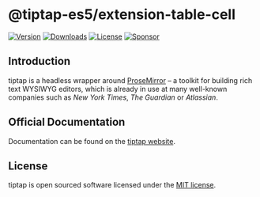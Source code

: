 # @tiptap-es5/extension-table-cell

[![Version](https://img.shields.io/npm/v/@tiptap-es5/extension-table-cell.svg?label=version)](https://www.npmjs.com/package/@tiptap-es5/extension-table-cell)
[![Downloads](https://img.shields.io/npm/dm/@tiptap-es5/extension-table-cell.svg)](https://npmcharts.com/compare/tiptap?minimal=true)
[![License](https://img.shields.io/npm/l/@tiptap-es5/extension-table-cell.svg)](https://www.npmjs.com/package/@tiptap-es5/extension-table-cell)
[![Sponsor](https://img.shields.io/static/v1?label=Sponsor&message=%E2%9D%A4&logo=GitHub)](https://github.com/sponsors/ueberdosis)

## Introduction

tiptap is a headless wrapper around [ProseMirror](https://ProseMirror.net) – a toolkit for building rich text WYSIWYG editors, which is already in use at many well-known companies such as _New York Times_, _The Guardian_ or _Atlassian_.

## Official Documentation

Documentation can be found on the [tiptap website](https://tiptap.dev).

## License

tiptap is open sourced software licensed under the [MIT license](https://github.com/ueberdosis/tiptap/blob/main/LICENSE.md).
